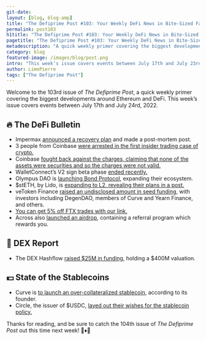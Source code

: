 ```yaml
---
git-date:
layout: [blog, blog-amp]
title: "The Defiprime Post #103: Your Weekly DeFi News in Bite-Sized Fashion"
permalink: post103
h1title: "The Defiprime Post #103: Your Weekly DeFi News in Bite-Sized Fashion"
pagetitle: "The Defiprime Post #103: Your Weekly DeFi News in Bite-Sized Fashion"
metadescription: "A quick weekly primer covering the biggest developments around Ethereum and DeFi. This week’s issue covers events between July 17th and July 24rd, 2022"
category: blog
featured-image: /images/blog/post.png
intro: "This week’s issue covers events between July 17th and July 23rd, 2022"
author: LimePierre
tags: ["The Defiprime Post"]
---
```


Welcome to the 103rd issue of _The Defiprime Post_, a quick weekly primer covering the biggest developments around Ethereum and DeFi. This week’s issue covers events between July 17th and July 24rd, 2022.


## 🔥 The DeFi Bulletin

* Impermax [announced a recovery plan](https://impermax.medium.com/imx-incident-post-mortem-and-recovery-plan-aeecd4e457ce) and made a post-mortem post.
* 3 people from Coinbase [were arrested in the first insider trading case of crypto. ](https://www.justice.gov/usao-sdny/pr/three-charged-first-ever-cryptocurrency-insider-trading-tipping-scheme)
* Coinbase [fought back against the charges, claiming that none of the assets were securities and so the charges were not valid. ](https://blog.coinbase.com/coinbase-does-not-list-securities-end-of-story-e58dc873be79?s=35)
* WalletConnect’s V2 sign beta phase [ended recently. ](https://medium.com/walletconnect/calling-all-devs-the-walletconnect-v2-0-sign-beta-is-over-d7bb786cdd93)
* Olympus DAO is [launching Bond Protocol](https://medium.com/@Bond_Protocol/introducing-bond-protocol-8476881f84e4), expanding their ecosystem.
* $stETH, by Lido, is [expanding to L2, revealing their plans in a post. ](https://blog.lido.fi/lidos-steth-comes-to-layer-2/)
* veToken Finance [raised an undisclosed amount in seed funding](https://vetokenfinance.medium.com/vetoken-finance-completes-seed-funding-to-build-infrastructure-layer-for-vemodel-projects-c2499611db83), with investors including DegenDAO, members of Curve and Yearn Finance, and others.
* [You can get 5% off FTX trades with our link.](https://ftx.com/referrals#a=defiprime)
* Across also [launched an airdrop](https://across.to/?referrer=0xEbDb626C95a25f4e304336b1adcAd0521a1Bdca1), containing a referral program which rewards you.


## 💱 DEX Report

* The DEX Hashflow [raised $25M in funding](https://www.coindesk.com/business/2022/07/21/decentralized-crypto-exchange-hashflow-raises-25m-at-400m-valuation/?s=35), holding a $400M valuation.


## 💵 State of the Stablecoins

* Curve is [to launch an over-collateralized stablecoin](https://cryptobriefing.com/curve-to-launch-over-collateralized-stablecoin-founder/), according to its founder.
* Circle, the issuer of $USDC, [layed out their wishes for the stablecoin policy. ](https://www.theblock.co/post/158264/usdc-issuer-circle-lays-out-its-hopes-for-coming-stablecoin-policy)


Thanks for reading, and be sure to catch the 104th issue of _The Defiprime Post_ out this time next week! 👋♦️👋

